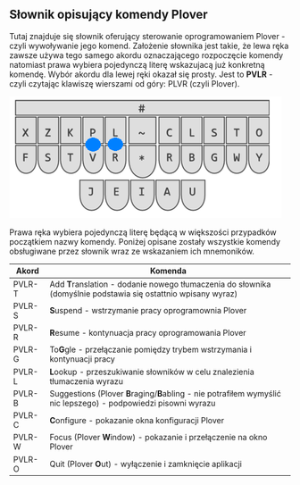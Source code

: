 ## Słownik opisujący komendy Plover

Tutaj znajduje się słownik oferujący sterowanie oprogramowaniem Plover - czyli wywoływanie jego komend. Założenie słownika jest takie, że lewa ręka zawsze używa tego samego akordu oznaczającego rozpoczęcie komendy natomiast prawa wybiera pojedynczą literę wskazujacą już konkretną komendę. Wybór akordu dla lewej ręki okazał się prosty. Jest to **PVLR** - czyli czytając klawiszę wierszami od góry: PLVR (czyli Plover).

![Układ komend](ukladCommands.png)

Prawa ręka wybiera pojedynczą literę będącą w większości przypadków początkiem nazwy komendy.
Poniżej opisane zostały wszystkie komendy obsługiwane przez słownik wraz ze wskazaniem ich mnemoników.

| Akord    |            Komenda                                   |
|----------|------------------------------------------------------|
|PVLR-T    | Add **T**ranslation - dodanie nowego tłumaczenia do słownika (domyślnie podstawia się ostattnio wpisany wyraz)  |
|PVLR-S    | **S**uspend - wstrzymanie pracy oprogramownia Plover  |
|PVLR-R    | **R**esume - kontynuacja pracy oprogramowania Plover  |
|PVLR-G    | To**G**gle - przełączanie pomiędzy trybem wstrzymania i kontynuacji pracy  |
|PVLR-L    | **L**ookup - przeszukiwanie słowników w celu znalezienia tłumaczenia wyrazu  |
|PVLR-B    | Suggestions (Plover **B**raging/**B**abling - nie potrafiłem wymyślić nic lepszego) - podpowiedzi pisowni wyrazu  |
|PVLR-C    | **C**onfigure - pokazanie okna konfiguracji Plover  |
|PVLR-W    | Focus (Plover **W**indow) - pokazanie i przełączenie na okno Plover |  
|PVLR-O    | Quit (Plover **O**ut) - wyłączenie i zamknięcie aplikacji   |
